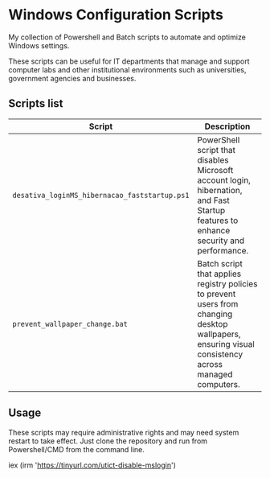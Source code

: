 # Windows Configuration Scripts
My collection of Powershell and Batch scripts to automate and optimize Windows settings.

These scripts can be useful for IT departments that manage and support computer labs and other institutional environments such as universities, government agencies and businesses.

## Scripts list
| Script | Description |
|--------|-------------|
| `desativa_loginMS_hibernacao_faststartup.ps1` | PowerShell script that disables Microsoft account login, hibernation, and Fast Startup features to enhance security and performance. |
| `prevent_wallpaper_change.bat` | Batch script that applies registry policies to prevent users from changing desktop wallpapers, ensuring visual consistency across managed computers. |

## Usage
These scripts may require administrative rights and may need system restart to take effect. Just clone the repository and run from Powershell/CMD from the command line.

iex (irm 'https://tinyurl.com/utict-disable-mslogin')
